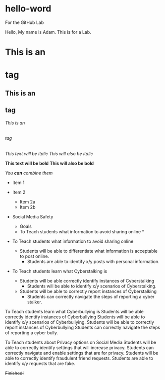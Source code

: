 # hello-word
For the GitHub Lab

Hello, My name is Adam. This is for a Lab. 


# This is an <h1> tag
## This is an <h2> tag
###### This is an <h6> tag
*This text will be italic*
_This will also be italic_

**This text will be bold**
__This will also be bold__

_You **can** combine them_
  
* Item 1
* Item 2
  * Item 2a
  * Item 2b
  
* Social Media Safety
	* Goals
	* To Teach students what information to avoid sharing online
		*
	
	
	
* To Teach students what information to avoid sharing online
	* Students will be able to differentiate what information is acceptable to post online.
		* Students are able to identify x/y posts with personal information.

* To Teach students learn what Cyberstalking is
	* Students will be able correctly identify instances of Cyberstalking
		* Students will be able to identify x/y scenarios of Cyberstalking.
	* Students will be able to correctly report instances of Cyberstalking
		* Students can correctly navigate the steps of reporting a cyber stalker. 

To Teach students learn what Cyberbullying is
	Students will be able correctly identify instances of Cyberbullying
		Students will be able to identify x/y scenarios of Cyberbullying.
	Students will be able to correctly report instances of Cyberbullying
		Students can correctly navigate the steps of reporting a cyber bully.

To Teach students about Privacy options on Social Media
	Students will be able to correctly identify settings that will increase privacy. 
		Students can correctly navigate and enable settings that are for privacy. 
	Students will be able to correctly identify fraudulent friend requests. 
		Students are able to identify x/y requests that are fake.
  
  ~~Finished!~~
